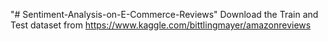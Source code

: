 "# Sentiment-Analysis-on-E-Commerce-Reviews" 
 Download the Train and Test dataset from https://www.kaggle.com/bittlingmayer/amazonreviews

